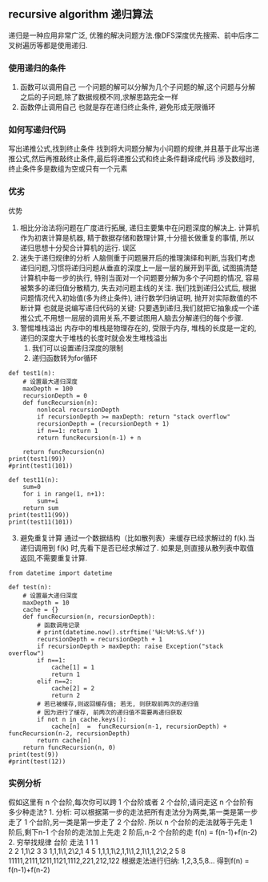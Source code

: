 ## recursive algorithm 递归算法
递归是一种应用非常广泛, 优雅的解决问题方法.像DFS深度优先搜索、前中后序二叉树遍历等都是使用递归.
### 使用递归的条件
1. 函数可以调用自己
    一个问题的解可以分解为几个子问题的解,这个问题与分解之后的子问题,除了数据规模不同,求解思路完全一样
2. 函数停止调用自己
    也就是存在递归终止条件, 避免形成无限循环
### 如何写递归代码
写出递推公式,找到终止条件
找到将大问题分解为小问题的规律,并且基于此写出递推公式,然后再推敲终止条件,最后将递推公式和终止条件翻译成代码
涉及数组时,终止条件多是数组为空或只有一个元素
### 优劣
优势
1. 相比分治法将问题在广度进行拓展, 递归主要集中在问题深度的解决上. 
计算机作为初衷计算是机器, 精于数据存储和数理计算,十分擅长做重复的事情, 所以递归思想十分契合计算机的运行.
误区
1. 迷失于递归规律的分析
人脑侧重于问题展开后的推理演绎和判断,当我们考虑递归问题,习惯将递归问题从垂直的深度上一层一层的展开到平面, 试图搞清楚计算机中每一步的执行, 特别当面对一个问题要分解为多个子问题的情况, 容易被繁多的递归值分散精力, 失去对问题主线的关注. 
    我们找到递归公式后, 根据问题情况代入初始值(多为终止条件), 进行数学归纳证明, 抛开对实际数值的不断计算
    也就是说编写递归代码的关键: 只要遇到递归,我们就把它抽象成一个递推公式,不用想一层层的调用关系,不要试图用人脑去分解递归的每个步骤.
2. 警惕堆栈溢出
内存中的堆栈是物理存在的, 受限于内存, 堆栈的长度是一定的, 递归的深度大于堆栈的长度时就会发生堆栈溢出
    1. 我们可以设置递归深度的限制
    2. 递归函数转为for循环
```
def test1(n):
    # 设置最大递归深度
    maxDepth = 100
    recursionDepth = 0
    def funcRecursion(n):
        nonlocal recursionDepth
        if recursionDepth >= maxDepth: return "stack overflow"
        recursionDepth = (recursionDepth + 1)
        if n==1: return 1
        return funcRecursion(n-1) + n

    return funcRecursion(n)
print(test1(99)) 
#print(test1(101))

def test11(n):
    sum=0
    for i in range(1, n+1):
        sum+=i
    return sum
print(test11(99)) 
print(test11(101))
```
3. 避免重复计算
通过一个数据结构（比如散列表）来缓存已经求解过的 f(k).当递归调用到 f(k) 时,先看下是否已经求解过了.
如果是,则直接从散列表中取值返回,不需要重复计算.
```
from datetime import datetime

def test(n):
    # 设置最大递归深度
    maxDepth = 10 
    cache = {}
    def funcRecursion(n, recursionDepth): 
        # 函数调用记录
        # print(datetime.now().strftime('%H:%M:%S.%f'))
        recursionDepth = recursionDepth + 1 
        if recursionDepth > maxDepth: raise Exception("stack overflow")
        if n==1: 
            cache[1] = 1
            return 1 
        elif n==2:
            cache[2] = 2
            return 2
        # 若已被缓存,则返回缓存值; 若无, 则获取前两次的递归值
        # 因为进行了缓存, 前两次的递归值不需要再递归获取
        if not n in cache.keys():
            cache[n]  =  funcRecursion(n-1, recursionDepth) + funcRecursion(n-2, recursionDepth) 
        return cache[n]
    return funcRecursion(n, 0)
print(test(9))  
#print(test(12))  
```
### 实例分析
假如这里有 n 个台阶,每次你可以跨 1 个台阶或者 2 个台阶,请问走这 n 个台阶有多少种走法? 
    1. 分析: 可以根据第一步的走法把所有走法分为两类,第一类是第一步走了 1 个台阶,另一类是第一步走了 2 个台阶.
    所以 n 个台阶的走法就等于先走 1 阶后,剩下n-1 个台阶的走法加上先走 2 阶后,n-2 个台阶的走
    f(n) = f(n-1)+f(n-2)
    2. 穷举找规律
        台阶    走法
        1       1   1\
        2       2   1,1\2
        3       3   1,1,1\1,2\2,1
        4       5   1,1,1,1\2,1,1\1,2,1\1,1,2\2,2
        5       8   11111,2111,1211,1121,1112,221,212,122
    根据走法进行归纳: 1,2,3,5,8... 得到f(n) = f(n-1)+f(n-2)